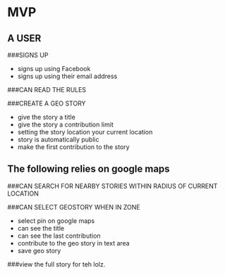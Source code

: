 MVP
===

A USER
------
  
###SIGNS UP  
* signs up using Facebook
* signs up using their email address

###CAN READ THE RULES  

###CREATE A GEO STORY
* give the story a title
* give the story a contribution limit
* setting the story location your current location
* story is automatically public
* make the first contribution to the story


The following relies on google maps
-----------------------------------

###CAN SEARCH FOR NEARBY STORIES WITHIN RADIUS OF CURRENT LOCATION  

###CAN SELECT GEOSTORY WHEN IN ZONE  
* select pin on google maps  
* can see the title  
* can see the last contribution  
* contribute to the geo story in text area  
* save geo story  


###view the full story for teh lolz.  
